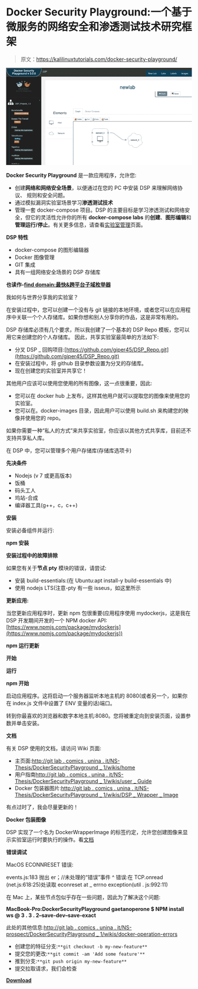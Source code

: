 # Docker Security Playground:一个基于微服务的网络安全和渗透测试技术研究框架

> 原文：<https://kalilinuxtutorials.com/docker-security-playground/>

[![Docker Security Playground : A Microservices-Based Framework For The Study Of Network Security & Penetration Test Techniques](img/e251896b90d838ffdfecd0cf9eec8ea0.png "Docker Security Playground : A Microservices-Based Framework For The Study Of Network Security & Penetration Test Techniques")](https://1.bp.blogspot.com/-8KWO1JRURiI/XVVcPlYwfbI/AAAAAAAAB9c/0GzqO7_o2EgyMSJcECrsyy7r7uqT6bPlwCLcBGAs/s1600/DSP_Example.png)

**Docker Security Playground** 是一款应用程序，允许您:

*   创建**网络和网络安全场景**，以便通过在您的 PC 中安装 DSP 来理解网络协议、
    规则和安全问题。
*   通过模拟漏洞实验室场景学习**渗透测试技术**
*   管理一套 docker-compose 项目。DSP 的主要目标是学习渗透测试和网络安全，但它的灵活性允许你的所有 **docker-compose labs** 的**创建**、**图形编辑**和**管理运行/停止**。有关更多信息，请查看[实验室管理](https://github.com/giper45/DockerSecurityPlayground/blob/master)页面。

**DSP 特性**

*   docker-compose 的图形编辑器
*   Docker 图像管理
*   GIT 集成
*   具有一组网络安全场景的 DSP 存储库

**也读作-[find domain:最快&跨平台子域枚举器](https://kalilinuxtutorials.com/findomain-cross-platform-subdomain-enumerator/)**

我如何与世界分享我的实验室？

在安装过程中，您可以创建一个没有与 git 链接的本地环境，或者您可以在应用程序中关联一个个人存储库。如果你想和别人分享你的作品，这是非常有用的。

DSP 存储库必须有几个要求，所以我创建了一个基本的 DSP Repo 模板，您可以用它来创建您的个人存储库。
因此，共享实验室最简单的方法如下:

*   分叉 DSP _ 回购项目:[https://github.com/giper45/DSP_Repo.git](https://github.com/giper45/DSP_Repo.git)
*   在安装过程中，将 github 目录参数设置为分叉的存储库。
*   现在创建您的实验室并共享它！

其他用户应该可以使用您使用的所有图像，这一点很重要，因此:

*   您可以在 docker hub 上发布，这样其他用户就可以提取您的图像来使用您的实验室。
*   您可以在。docker-images 目录，因此用户可以使用 build.sh 来构建您的映像并使用您的 repo。

如果你需要一种“私人的方式”来共享实验室，你应该以其他方式共享库，目前还不支持共享私人库。

在 DSP 中，您可以管理多个用户存储库(存储库选项卡)

**先决条件**

*   Nodejs (v 7 或更高版本)
*   饭桶
*   码头工人
*   坞站-合成
*   编译器工具(g++，c，c++)

**安装**

安装必备组件并运行:

**npm 安装**

**安装过程中的故障排除**

如果您有关于**节点 pty** 模块的错误，请尝试:

*   安装 build-essentials:(在 Ubuntu:apt install-y build-essentials 中)
*   使用 nodejs LTS(注意-pty 有一些 isseus，如这里所示

**更新应用:**

当您更新应用程序时，更新 npm 包很重要(应用程序使用 mydockerjs，这是我在 DSP 开发期间开发的一个 NPM docker API:[https://www.npmjs.com/package/mydockerjs](https://www.npmjs.com/package/mydockerjs))

**npm 运行更新**

**开始**

**运行**

**npm 开始**

启动应用程序。这将启动一个服务器监听本地主机的 8080(或者另一个，如果你在 index.js 文件中设置了 ENV 变量的话)端口。

转到你最喜欢的浏览器和数字本地主机:8080。您将被重定向到安装页面，设置参数并单击安装。

**文档**

有关 DSP 使用的文档，请访问 Wiki 页面:

*   主页面:[http://git lab . comics . unina . it/NS-Thesis/DockerSecurityPlayground _ 1/wikis/home](http://gitlab.comics.unina.it/NS-Thesis/DockerSecurityPlayground_1/wikis/home)
*   用户指南[http://git lab . comics . unina . it/NS-Thesis/DockerSecurityPlayground _ 1/wikis/user _ Guide](http://gitlab.comics.unina.it/NS-Thesis/DockerSecurityPlayground_1/wikis/user_guide)
*   Docker 包装器图片:[http://git lab . comics . unina . it/NS-Thesis/DockerSecurityPlayground _ 1/wikis/DSP _ Wrapper _ Image](http://gitlab.comics.unina.it/NS-Thesis/DockerSecurityPlayground_1/wikis/dsp_wrapper_image)

有点过时了，我会尽量更新的！

**Docker 包装图像**

DSP 实现了一个名为 DockerWrapperImage 的标签约定，允许您创建图像来显示实验室运行时要执行的操作。看[文档](http://gitlab.comics.unina.it/NS-Thesis/DockerSecurityPlayground_1/wikis/dsp_wrapper_image)

**错误调试**

MacOS ECONNRESET 错误:

events.js:183
抛出 er；//未处理的“错误”事件
^
错误:在 TCP.onread (net.js:618:25)处读取 econreset
at _ errno exception(util . js:992:11)

在 Mac 上，某些节点包似乎存在一些问题，因此为了解决这个问题:

**MacBook-Pro:DockerSecurityPlayground gaetanoperone $ NPM install ws @ 3 . 3 . 2–save-dev–save-exact**

此处的其他信息:[http://git lab . comics . unina . it/NS-prospect/DockerSecurityPlayground _ 1/wikis/docker-operation-errors](http://gitlab.comics.unina.it/NS-Thesis/DockerSecurityPlayground_1/wikis/docker-operation-errors)

*   创建您的特征分支:`**git checkout -b my-new-feature**`
*   提交您的更改:`**git commit -am 'Add some feature'**`
*   推到分支:`**git push origin my-new-feature**`
*   提交拉取请求，我们会检查

[**Download**](https://github.com/giper45/DockerSecurityPlayground)